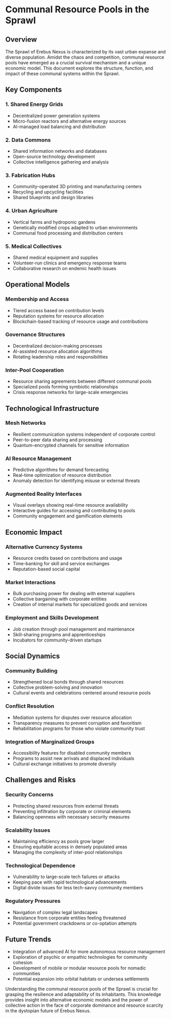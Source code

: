 # Communal Resource Pools in the Sprawl

## Overview

The Sprawl of Erebus Nexus is characterized by its vast urban expanse and diverse population. Amidst the chaos and competition, communal resource pools have emerged as a crucial survival mechanism and a unique economic model. This document explores the structure, function, and impact of these communal systems within the Sprawl.

## Key Components

### 1. Shared Energy Grids

- Decentralized power generation systems
- Micro-fusion reactors and alternative energy sources
- AI-managed load balancing and distribution

### 2. Data Commons

- Shared information networks and databases
- Open-source technology development
- Collective intelligence gathering and analysis

### 3. Fabrication Hubs

- Community-operated 3D printing and manufacturing centers
- Recycling and upcycling facilities
- Shared blueprints and design libraries

### 4. Urban Agriculture

- Vertical farms and hydroponic gardens
- Genetically modified crops adapted to urban environments
- Communal food processing and distribution centers

### 5. Medical Collectives

- Shared medical equipment and supplies
- Volunteer-run clinics and emergency response teams
- Collaborative research on endemic health issues

## Operational Models

### Membership and Access

- Tiered access based on contribution levels
- Reputation systems for resource allocation
- Blockchain-based tracking of resource usage and contributions

### Governance Structures

- Decentralized decision-making processes
- AI-assisted resource allocation algorithms
- Rotating leadership roles and responsibilities

### Inter-Pool Cooperation

- Resource sharing agreements between different communal pools
- Specialized pools forming symbiotic relationships
- Crisis response networks for large-scale emergencies

## Technological Infrastructure

### Mesh Networks

- Resilient communication systems independent of corporate control
- Peer-to-peer data sharing and processing
- Quantum-encrypted channels for sensitive information

### AI Resource Management

- Predictive algorithms for demand forecasting
- Real-time optimization of resource distribution
- Anomaly detection for identifying misuse or external threats

### Augmented Reality Interfaces

- Visual overlays showing real-time resource availability
- Interactive guides for accessing and contributing to pools
- Community engagement and gamification elements

## Economic Impact

### Alternative Currency Systems

- Resource credits based on contributions and usage
- Time-banking for skill and service exchanges
- Reputation-based social capital

### Market Interactions

- Bulk purchasing power for dealing with external suppliers
- Collective bargaining with corporate entities
- Creation of internal markets for specialized goods and services

### Employment and Skills Development

- Job creation through pool management and maintenance
- Skill-sharing programs and apprenticeships
- Incubators for community-driven startups

## Social Dynamics

### Community Building

- Strengthened local bonds through shared resources
- Collective problem-solving and innovation
- Cultural events and celebrations centered around resource pools

### Conflict Resolution

- Mediation systems for disputes over resource allocation
- Transparency measures to prevent corruption and favoritism
- Rehabilitation programs for those who violate community trust

### Integration of Marginalized Groups

- Accessibility features for disabled community members
- Programs to assist new arrivals and displaced individuals
- Cultural exchange initiatives to promote diversity

## Challenges and Risks

### Security Concerns

- Protecting shared resources from external threats
- Preventing infiltration by corporate or criminal elements
- Balancing openness with necessary security measures

### Scalability Issues

- Maintaining efficiency as pools grow larger
- Ensuring equitable access in densely populated areas
- Managing the complexity of inter-pool relationships

### Technological Dependence

- Vulnerability to large-scale tech failures or attacks
- Keeping pace with rapid technological advancements
- Digital divide issues for less tech-savvy community members

### Regulatory Pressures

- Navigation of complex legal landscapes
- Resistance from corporate entities feeling threatened
- Potential government crackdowns or co-optation attempts

## Future Trends

- Integration of advanced AI for more autonomous resource management
- Exploration of psychic or empathic technologies for community cohesion
- Development of mobile or modular resource pools for nomadic communities
- Potential expansion into orbital habitats or undersea settlements

Understanding the communal resource pools of the Sprawl is crucial for grasping the resilience and adaptability of its inhabitants. This knowledge provides insight into alternative economic models and the power of collective action in the face of corporate dominance and resource scarcity in the dystopian future of Erebus Nexus.
